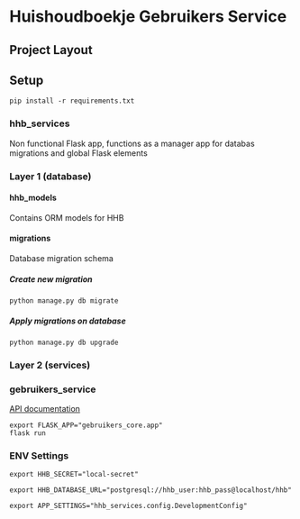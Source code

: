 # Huishoudboekje Gebruikers Service

## Project Layout

## Setup

```shell script
pip install -r requirements.txt
```
### hhb_services
Non functional Flask app, functions as a manager app for databas migrations and global Flask elements

### Layer 1 (database)

#### hhb_models
Contains ORM models for HHB

#### migrations
Database migration schema

##### Create new migration
```shell script
python manage.py db migrate
```

##### Apply migrations on database
```shell script
python manage.py db upgrade
```
### Layer 2 (services)

### gebruikers_service
[API documentation](docs/gebruikers_service/openapi.yaml)

```shell script
export FLASK_APP="gebruikers_core.app"
flask run
```

### ENV Settings
```.env
export HHB_SECRET="local-secret"

export HHB_DATABASE_URL="postgresql://hhb_user:hhb_pass@localhost/hhb"

export APP_SETTINGS="hhb_services.config.DevelopmentConfig"
```

